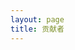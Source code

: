 ```yaml
---
layout: page
title: 贡献者
---
```

<script setup>
import {
  VPTeamPage,
  VPTeamPageTitle,
  VPTeamMembers
} from 'vitepress/theme'

const members = [
  {
    avatar: 'https://www.github.com/vanhstp.png',
    name: 'vanhstp',
    title: '创始人',
    links: [
      { icon: 'github', link: 'https://github.com/vanhstp' },
      { icon: 'instagram', link: 'https://www.instagram.com/vanhstp/' },
      { icon: 'twitter', link: 'https://twitter.com/vanhstp' },
    ]
  },
]
</script>

<VPTeamPage>
  <VPTeamPageTitle>
    <template #title>
      贡献者名单
    </template>
    <template #lead>
      此页列出为本百科做出任何贡献的人，以贡献程度排序
    </template>
  </VPTeamPageTitle>
  <VPTeamMembers
    :members="members"
  />
</VPTeamPage>
